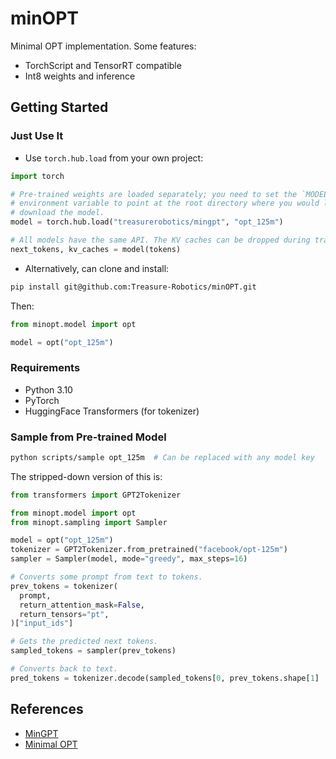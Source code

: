 # minOPT

Minimal OPT implementation. Some features:

- TorchScript and TensorRT compatible
- Int8 weights and inference

## Getting Started

### Just Use It

- Use `torch.hub.load` from your own project:

```python
import torch

# Pre-trained weights are loaded separately; you need to set the `MODEL_DIR`
# environment variable to point at the root directory where you would like to
# download the model.
model = torch.hub.load("treasurerobotics/mingpt", "opt_125m")

# All models have the same API. The KV caches can be dropped during training.
next_tokens, kv_caches = model(tokens)
```

- Alternatively, can clone and install:

```bash
pip install git@github.com:Treasure-Robotics/minOPT.git
```

Then:

```python
from minopt.model import opt

model = opt("opt_125m")
```

### Requirements

- Python 3.10
- PyTorch
- HuggingFace Transformers (for tokenizer)

### Sample from Pre-trained Model

```bash
python scripts/sample opt_125m  # Can be replaced with any model key
```

The stripped-down version of this is:

```python
from transformers import GPT2Tokenizer

from minopt.model import opt
from minopt.sampling import Sampler

model = opt("opt_125m")
tokenizer = GPT2Tokenizer.from_pretrained("facebook/opt-125m")
sampler = Sampler(model, mode="greedy", max_steps=16)

# Converts some prompt from text to tokens.
prev_tokens = tokenizer(
  prompt,
  return_attention_mask=False,
  return_tensors="pt",
)["input_ids"]

# Gets the predicted next tokens.
sampled_tokens = sampler(prev_tokens)

# Converts back to text.
pred_tokens = tokenizer.decode(sampled_tokens[0, prev_tokens.shape[1] :])
```

## References

- [MinGPT](https://github.com/karpathy/minGPT)
- [Minimal OPT](https://github.com/zphang/minimal-opt)

